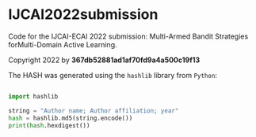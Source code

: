 # IJCAI2022submission
Code for the IJCAI-ECAI 2022 submission: Multi-Armed Bandit Strategies forMulti-Domain Active Learning.

Copyright 2022 by **367db52881ad1af70fd9a4a500c19f13**

The HASH was generated using the `hashlib` library from `Python`:
``` Python

import hashlib

string = "Author name; Author affiliation; year"
hash = hashlib.md5(string.encode())
print(hash.hexdigest())

```

